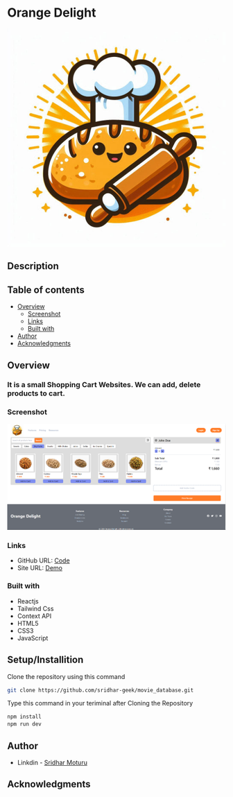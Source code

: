 # Orange Delight
![Logo](/public/orangeDelight.jpg)

## Description


## Table of contents

- [Overview](#overview)
  - [Screenshot](#screenshot)
  - [Links](#links)
  - [Built with](#built-with)
- [Author](#author)
- [Acknowledgments](#acknowledgments)


## Overview
  ### It is a small Shopping Cart Websites. We can add, delete products to cart.

### Screenshot

![](./public/Screenshot.png)

### Links
- GitHub URL: [Code](https://github.com/sridhar-geek/QR_code)
- Site URL: [Demo](https://sridhar-geek.github.io/QR_code/)

### Built with
- Reactjs
- Tailwind Css
- Context API
- HTML5
- CSS3
- JavaScript

## Setup/Installition
Clone the repository using this command
  ```sh
git clone https://github.com/sridhar-geek/movie_database.git
```
Type this command in your teriminal after Cloning the Repository
 ```sh 
 npm install
npm run dev
 ```

## Author

- Linkdin - [Sridhar Moturu](https://www.linkedin.com/in/sridhar-moturu-b4620524b/)


## Acknowledgments
